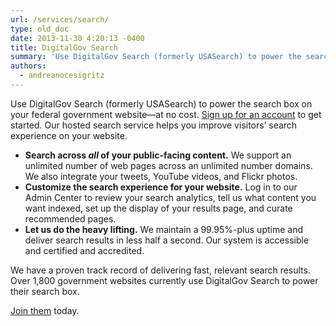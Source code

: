 ```yaml
---
url: /services/search/
type: old_doc
date: 2013-11-30 4:20:13 -0400
title: DigitalGov Search
summary: 'Use DigitalGov Search (formerly USASearch) to power the search box on your federal government website&mdash;at no cost. Sign up for an account to get started. Our hosted search service helps you improve visitors&#8217; search experience on your website. Search across all of your public-facing content. We support an unlimited number of web pages across an unlimited number domains. We also integrate your tweets,'
authors:
  - andreanocesigritz
---
```


Use DigitalGov Search (formerly USASearch) to power the search box on your federal government website—at no cost. <a href="https://search.usa.gov/signup" target="_blank">Sign up for an account</a> to get started. Our hosted search service helps you improve visitors&#8217; search experience on your website.

  * **Search across _all_ of your public-facing content.** We support an unlimited number of web pages across an unlimited number domains. We also integrate your tweets, YouTube videos, and Flickr photos.
  * **Customize the search experience for your website.** Log in to our Admin Center to review your search analytics, tell us what content you want indexed, set up the display of your results page, and curate recommended pages.
  * **Let us do the heavy lifting.** We maintain a 99.95%-plus uptime and deliver search results in less half a second. Our system is accessible and certified and accredited.

We have a proven track record of delivering fast, relevant search results. Over 1,800 government websites currently use DigitalGov Search to power their search box.

<a href="https://search.usa.gov/signup" target="_blank">Join them</a> today.